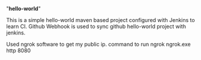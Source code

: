 "**hello-world**" 

This is a simple hello-world maven based project configured with Jenkins to learn CI.
Github Webhook is used to sync github hello-world project with jenkins.

Used ngrok software to get my public ip.
command to run ngrok
ngrok.exe http 8080
